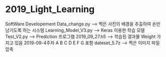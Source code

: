 # 2019_Light_Learning
SoftWare Developement
Data_change.py --> 찍은 사진의 배경을 추출하여 손만 남기도록 하는 시스템
Learning_Model_V3.py --> Keras 이용한 학습 모델
Test_V2.py --> Prediction 프로그램
2019_09_27.h5 --> 학습된 결과물 Weight 가지고 있음 2019-09-4주차 A B C D E F G 포함
dateset_5.7z --> 찍은 이미지 파일 압축
